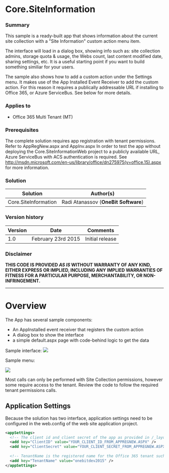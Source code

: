 # Core.SiteInformation #

### Summary ###
This sample is a ready-built app that shows information about the current site collection with a "Site Information" custom action menu item.

The interface will load in a dialog box, showing info such as: site collection admins, storage quota & usage, the Webs count, last content modified date, sharing settings, etc. It is a useful starting point if you want to build something similiar for your users.

The sample also shows how to add a custom action under the Settings menu. It makes use of the App Installed Event Receiver to add the custom action. For this reason it requires a publically addressable URL if installing to Office 365, or Azure ServiceBus. See below for more details.

### Applies to ###
-  Office 365 Multi Tenant (MT)

### Prerequisites ###
The complete solution requires app registration with tenant permissions. Refer to AppRegNew.aspx and AppInv.aspx
In order to test the app without deploying the Core.SiteInformationWeb project to a publicly available URL, Azure ServiceBus with ACS authentication is required. See http://msdn.microsoft.com/en-us/library/office/dn275975(v=office.15).aspx for more information.

### Solution ###
Solution | Author(s)
---------|----------
Core.SiteInformation | Radi Atanassov (**OneBit Software**)

### Version history ###
Version  | Date | Comments
---------| -----| --------
1.0  | February 23rd 2015 | Initial release

### Disclaimer ###
**THIS CODE IS PROVIDED *AS IS* WITHOUT WARRANTY OF ANY KIND, EITHER EXPRESS OR IMPLIED, INCLUDING ANY IMPLIED WARRANTIES OF FITNESS FOR A PARTICULAR PURPOSE, MERCHANTABILITY, OR NON-INFRINGEMENT.**

----------

# Overview #
The App has several sample components:
- An AppInstalled event receiver that registers the custom action
- A dialog box to show the interface
- a simple default.aspx page with code-behind logic to get the data

Sample interface:
![](http://i.imgur.com/fffDVVu.png)


Sample menu:

![](http://i.imgur.com/WavCqoC.png)

Most calls can only be performed with Site Collection permissions, however some require access to the tenant. Review the code to follow the required tenant permissions calls.

## Application Settings ##
Because the solution has two interface, application settings need to be configured in the web.config of the web site application project.

```XML
<appSettings>
  <!-- The client id and client secret of the app as provided in /_layouts/15/appregnew.aspx -->
  <add key="ClientID" value="YOUR_CLIENT_ID_FROM_APPREGNEW.ASPX" />
  <add key="ClientSecret" value="YOUR_CLIENT_SECRET_FROM_APPREGNEW.ASPX" />
  
  <!-- TenantName is the registered name for the Office 365 tenant such as onebitdev2015 -->
  <add key="TenantName" value="onebitdev2015" /> 
</appSettings>
```

